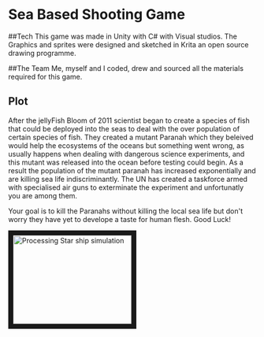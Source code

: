 # Sea Based Shooting Game

##Tech 
This game was made in Unity with C# with Visual studios.
The Graphics and sprites were designed and sketched in Krita an open source drawing programme.

##The Team
Me, myself and I coded, drew and sourced all the materials required for this game.

## Plot 

After the jellyFish Bloom of 2011 scientist began to create a species of fish that could be 
deployed into the seas to deal with the over population of certain species of fish. They created
a mutant Paranah which they beleived would help the ecosystems of the oceans but something
went wrong, as usually happens when dealing with dangerous science experiments, and this 
mutant was released into the ocean before testing could begin. As a result the population of 
the mutant paranah has increased exponentially and are killing sea life indiscriminantly.
The UN has created a taskforce armed with specialised air guns to exterminate the experiment
and unfortunatly you are among them. 

Your goal is to kill the Paranahs without killing the local sea life but don't worry they have
yet to develope a taste for human flesh. Good Luck!



<a href="https://youtu.be/EfIYuNKN0FU" target="_blank"><img src="https://youtu.be/EfIYuNKN0FU.jpeg" 
alt="Processing Star ship simulation" width="240" height="180" border="10" /></a>